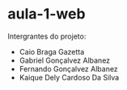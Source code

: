# aula-1-web
Intergrantes do projeto:

- Caio Braga Gazetta
- Gabriel Gonçalvez Albanez
- Fernando Gonçalvez Albanez
- Kaique Dely Cardoso Da Silva

